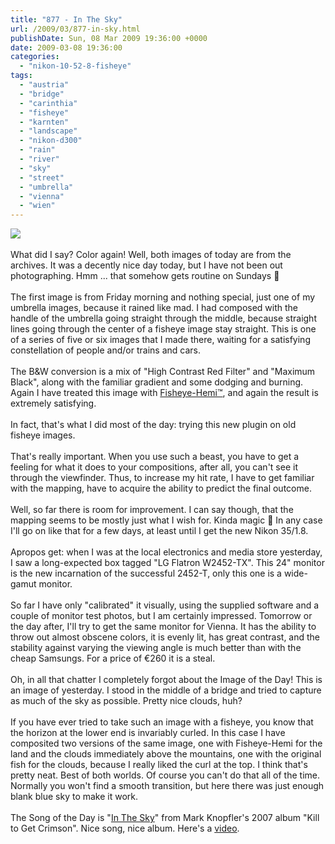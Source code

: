 ```yaml
---
title: "877 - In The Sky"
url: /2009/03/877-in-sky.html
publishDate: Sun, 08 Mar 2009 19:36:00 +0000
date: 2009-03-08 19:36:00
categories: 
  - "nikon-10-52-8-fisheye"
tags: 
  - "austria"
  - "bridge"
  - "carinthia"
  - "fisheye"
  - "karnten"
  - "landscape"
  - "nikon-d300"
  - "rain"
  - "river"
  - "sky"
  - "street"
  - "umbrella"
  - "vienna"
  - "wien"
---
```

<a href="https://d25zfm9zpd7gm5.cloudfront.net/1200x1200/2009/20090307_160233_ps.jpg" target="_blank"><img src="https://d25zfm9zpd7gm5.cloudfront.net/0600x0600/2009/20090307_160233_ps.jpg"/></a><br/><br/>What did I say? Color again! Well, both images of today are from the archives. It was a decently nice day today, but I have not been out photographing. Hmm ... that somehow gets routine on Sundays 🙂<br/><br/><a href="https://d25zfm9zpd7gm5.cloudfront.net/1200x1200/2009/20090306_081127_ps.jpg" target="_blank"><img alt="" border="0" src="https://d25zfm9zpd7gm5.cloudfront.net/0150x0150/2009/20090306_081127_ps.jpg" style="margin: 0pt 10px 0pt 0px; float: left;"/></a> The first image is from Friday morning and nothing special, just one of my umbrella images, because it rained like mad. I had composed with the handle of the umbrella going straight through the middle, because straight lines going through the center of a fisheye image stay straight. This is one of a series of five or six images that I made there, waiting for a satisfying constellation of people and/or trains and cars.<br/><br/>The B&amp;W conversion is a mix of "High Contrast Red Filter" and "Maximum Black", along with the familiar gradient and some dodging and burning. Again I have treated this image with <a href="http://www.imagetrendsinc.com/products/prodpage_hemi.asp" target="_blank">Fisheye-Hemi™</a>, and again the result is extremely satisfying.<br/><br/>In fact, that's what I did most of the day: trying this new plugin on old fisheye images.<br/><br/>That's really important. When you use such a beast, you have to get a feeling for what it does to your compositions, after all, you can't see it through the viewfinder. Thus, to increase my hit rate, I have to get familiar with the mapping, have to acquire the ability to predict the final outcome.<br/><br/>Well, so far there is room for improvement. I can say though, that the mapping seems to be mostly just what I wish for. Kinda magic 🙂 In any case I'll go on like that for a few days, at least until I get the new Nikon 35/1.8.<br/><br/>Apropos get: when I was at the local electronics and media store yesterday, I saw a long-expected box tagged "LG Flatron W2452-TX". This 24" monitor is the new incarnation of the successful 2452-T, only this one is a wide-gamut monitor.<br/><br/>So far I have only "calibrated" it visually, using the supplied software and a couple of monitor test photos, but I am certainly impressed. Tomorrow or the day after, I'll try to get the same monitor for Vienna. It has the ability to throw out almost obscene colors, it is evenly lit, has great contrast, and the stability against varying the viewing angle is much better than with the cheap Samsungs. For a price of €260 it is a steal.<br/><br/>Oh, in all that chatter I completely forgot about the Image of the Day! This is an image of yesterday. I stood in the middle of a bridge and tried to capture as much of the sky as possible. Pretty nice clouds, huh? <br/><br/> If you have ever tried to take such an image with a fisheye, you know that the horizon at the lower end is invariably curled. In this case I have composited two versions of the same image, one with Fisheye-Hemi for the land and the clouds immediately above the mountains, one with the original fish for the clouds, because I really liked the curl at the top. I think that's pretty neat. Best of both worlds. Of course you can't do that all of the time. Normally you won't find a smooth transition, but here there was just enough blank blue sky to make it work.<br/><br/>The Song of the Day is "<a href="http://www.lyricsmode.com/lyrics/m/mark_knopfler/in_the_sky.html" target="_blank">In The Sky</a>" from Mark Knopfler's 2007 album "Kill to Get Crimson". Nice song, nice album. Here's a <a href="http://www.wat.tv/video/in-the-sky-mark-knopfler-2007-zddt_zdcb_.html" target="_blank">video</a>.
